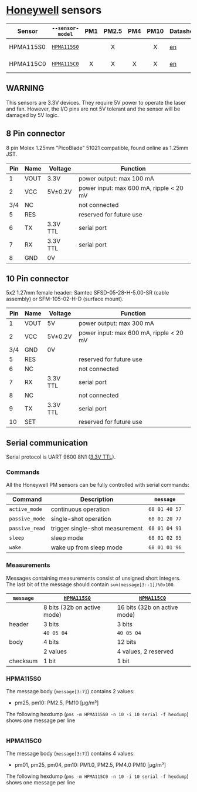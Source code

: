 # [Honeywell][] sensors

| Sensor    | `--sensor-model` |  PM1  | PM2.5 |  PM4  | PM10  | Datasheet     | Dimensions   | Connector  |
| --------- | ---------------- | :---: | :---: | :---: | :---: | ------------- | ------------ | ---------- |
| HPMA115S0 | [`HPMA115S0`][]  |       |   X   |       |   X   | [en][HPMA115] | 43x36x24 mm³ | [8 pin][]  |
| HPMA115C0 | [`HPMA115C0`][]  |   X   |   X   |   X   |   X   | [en][HPMA115] | 44X36X12 mm³ | [10 pin][] |

[Honeywell]: https://sensing.honeywell.com/sensors/particle-sensors/hpm-series
[HPMA115]: https://sensing.honeywell.com/honeywell-sensing-particulate-hpm-series-datasheet-32322550

[`HPMA115S0`]:#HPMA115S0
[`HPMA115C0`]:#HPMA115C0
[8 pin]:      #8_Pin_connector
[10 pin]:     #10_Pin_connector

## WARNING

This sensors are 3.3V devices. They require 5V power to operate the laser and fan.
However, the I/O pins are not 5V tolerant and the sensor will be damaged by 5V logic.

## 8 Pin connector

8 pin Molex 1.25mm "PicoBlade" 51021 compatible, found online as 1.25mm JST.

| Pin | Name | Voltage  | Function                                |
| --- | ---- | -------- | --------------------------------------- |
| 1   | VOUT | 3.3V     | power output: max 100 mA                |
| 2   | VCC  | 5V±0.2V  | power input: max 600 mA, ripple < 20 mV |
| 3/4 | NC   |          | not connected                           |
| 5   | RES  |          | reserved for future use                 |
| 6   | TX   | 3.3V TTL | serial port                             |
| 7   | RX   | 3.3V TTL | serial port                             |
| 8   | GND  | 0V       |

## 10 Pin connector

5x2 1.27mm female header: Samtec SFSD-05-28-H-5.00-SR (cable assembly) or SFM-105-02-H-D (surface mount).

| Pin | Name | Voltage  | Function                                |
| --- | ---- | -------- | --------------------------------------- |
| 1   | VOUT | 5V       | power output: max 300 mA                |
| 2   | VCC  | 5V±0.2V  | power input: max 600 mA, ripple < 20 mV |
| 3/4 | GND  | 0V       |
| 5   | RES  |          | reserved for future use                 |
| 6   | NC   |          | not connected                           |
| 7   | RX   | 3.3V TTL | serial port                             |
| 8   | NC   |          | not connected                           |
| 9   | TX   | 3.3V TTL | serial port                             |
| 10  | SET  |          | reserved for future use                 |

## Serial communication

Serial protocol is UART 9600 8N1 ([3.3V TTL](#warning)).

### Commands

All the Honeywell PM sensors can be fully controlled with serial commands:

| Command        | Description                     | `message`     |
| -------------- | ------------------------------- | ------------- |
| `active_mode`  | continuous operation            | `68 01 40 57` |
| `passive_mode` | single-shot operation           | `68 01 20 77` |
| `passive_read` | trigger single-shot measurement | `68 01 04 93` |
| `sleep`        | sleep mode                      | `68 01 02 95` |
| `wake`         | wake up from sleep mode         | `68 01 01 96` |

### Measurements

Messages containing measurements consist of unsigned short integers.
The last bit of the message should contain `sum(message[3:-1])%0x100`.

| `message` | [`HPMA115S0`][]             | [`HPMA115C0`][]              |
| --------- | --------------------------- | ---------------------------- |
|           | 8 bits (32b on active mode) | 16 bits (32b on active mode) |
| header    | 3 bits                      | 3 bits                       |
|           | `40 05 04`                  | `40 05 04`                   |
| body      | 4 bits                      | 12 bits                      |
|           | 2 values                    | 4 values, 2 reserved         |
| checksum  | 1 bit                       | 1 bit                        |

### HPMA115S0

The message body (`message[3:7]`) contains 2 values:

- pm25, pm10: PM2.5, PM10 [μg/m³]

The following hexdump (`pms -m HPMA115S0 -n 10 -i 10 serial -f hexdump`) shows one message per line

```hexdump
```

### HPMA115C0

The message body (`message[3:7]`) contains 4 values:

- pm01, pm25, pm04, pm10: PM1.0, PM2.5, PM4.0 PM10 [μg/m³]

The following hexdump (`pms -m HPMA115C0 -n 10 -i 10 serial -f hexdump`) shows one message per line

```hexdump
```
